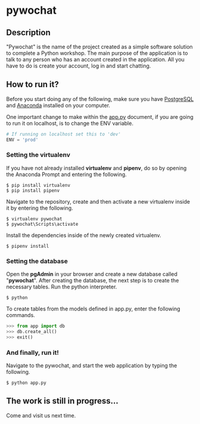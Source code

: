 # pywochat

## Description

"Pywochat" is the name of the project created as a simple software solution to complete a Python workshop. The main purpose of the application is to talk to any person who has an account created in the application. All you have to do is create your account, log in and start chatting.

## How to run it?

Before you start doing any of the following, make sure you have [PostgreSQL](https://www.postgresql.org/) and [Anaconda](https://www.anaconda.com/) installed on your computer.

One important change to make within the [app.py](https://github.com/corlukantonio/pywochat/blob/master/app.py) document, if you are going to run it on localhost, is to change the ENV variable.

```python
# If running on localhost set this to 'dev'
ENV = 'prod'
```

### Setting the virtualenv

If you have not already installed **virtualenv** and **pipenv**, do so by opening the Anaconda Prompt and entering the following.

```
$ pip install virtualenv
$ pip install pipenv
```

Navigate to the repository, create and then activate a new virtualenv inside it by entering the following.

```
$ virtualenv pywochat
$ pywochat\Scripts\activate
```

Install the dependencies inside of the newly created virtualenv.

```
$ pipenv install
```

### Setting the database

Open the **pgAdmin** in your browser and create a new database called "**pywochat**". After creating the database, the next step is to create the necessary tables. Run the python interpreter.

```
$ python
```

To create tables from the models defined in app.py, enter the following commands.

```python
>>> from app import db
>>> db.create_all()
>>> exit()
```

### And finally, run it!

Navigate to the pywochat, and start the web application by typing the following.

```
$ python app.py
```

## The work is still in progress...

Come and visit us next time.
